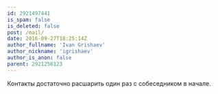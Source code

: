 ```yaml
---
id: 2921497441
is_spam: false
is_deleted: false
post: /mail/
date: 2016-09-27T18:25:14Z
author_fullname: 'Ivan Grishaev'
author_nickname: 'igrishaev'
author_is_anon: false
parent: 2921256123
---
```


<p>Контакты достаточно расшарить один раз с собеседником в начале.</p>
